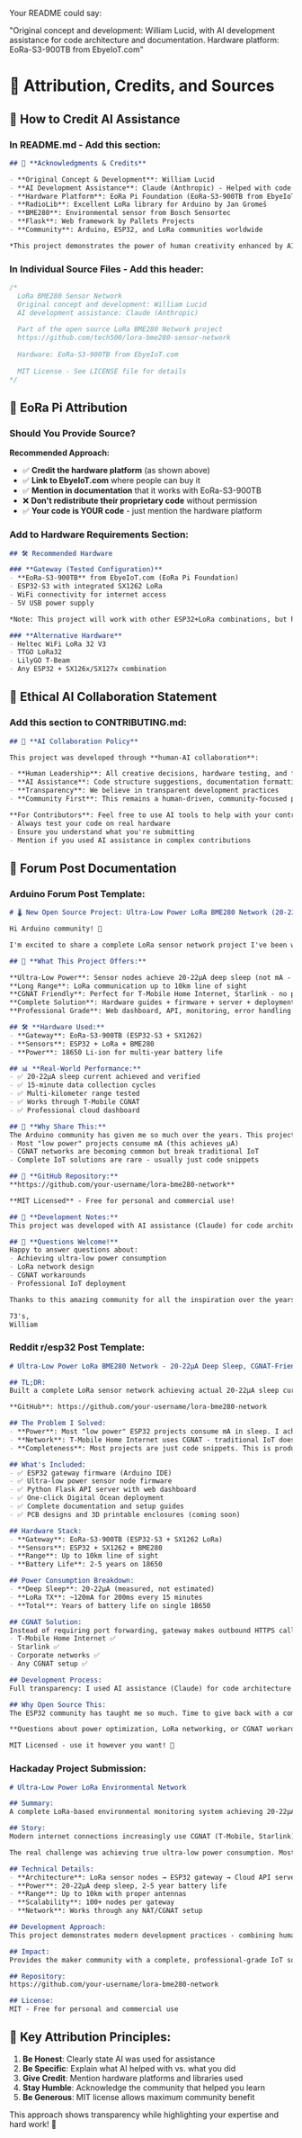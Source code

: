 Your README could say:

"Original concept and development: William Lucid, with AI development
 assistance for code architecture and documentation. Hardware platform: 
 EoRa-S3-900TB from EbyeIoT.com"


# 📝 Attribution, Credits, and Sources

## 🤝 **How to Credit AI Assistance**

### **In README.md - Add this section:**

```markdown
## 🙏 **Acknowledgments & Credits**

- **Original Concept & Development**: William Lucid
- **AI Development Assistance**: Claude (Anthropic) - Helped with code architecture, documentation, and open source best practices
- **Hardware Platform**: EoRa Pi Foundation (EoRa-S3-900TB from EbyeIoT.com)
- **RadioLib**: Excellent LoRa library for Arduino by Jan Gromeš
- **BME280**: Environmental sensor from Bosch Sensortec
- **Flask**: Web framework by Pallets Projects
- **Community**: Arduino, ESP32, and LoRa communities worldwide

*This project demonstrates the power of human creativity enhanced by AI collaboration.*
```

### **In Individual Source Files - Add this header:**

```cpp
/*
  LoRa BME280 Sensor Network
  Original concept and development: William Lucid
  AI development assistance: Claude (Anthropic) 
  
  Part of the open source LoRa BME280 Network project
  https://github.com/tech500/lora-bme280-sensor-network
  
  Hardware: EoRa-S3-900TB from EbyeIoT.com 
  
  MIT License - See LICENSE file for details
*/
```

## 🔗 **EoRa Pi Attribution**

### **Should You Provide Source?**

**Recommended Approach:**
- ✅ **Credit the hardware platform** (as shown above)
- ✅ **Link to EbyeIoT.com** where people can buy it
- ✅ **Mention in documentation** that it works with EoRa-S3-900TB
- ❌ **Don't redistribute their proprietary code** without permission
- ✅ **Your code is YOUR code** - just mention the hardware platform

### **Add to Hardware Requirements Section:**

```markdown
## 🛠️ Recommended Hardware

### **Gateway (Tested Configuration)**
- **EoRa-S3-900TB** from EbyeIoT.com (EoRa Pi Foundation)
- ESP32-S3 with integrated SX1262 LoRa
- WiFi connectivity for internet access
- 5V USB power supply

*Note: This project will work with other ESP32+LoRa combinations, but has been specifically developed and tested on the EoRa Pi platform.*

### **Alternative Hardware**
- Heltec WiFi LoRa 32 V3
- TTGO LoRa32
- LilyGO T-Beam
- Any ESP32 + SX126x/SX127x combination
```

## 🎯 **Ethical AI Collaboration Statement**

### **Add this section to CONTRIBUTING.md:**

```markdown
## 🤖 **AI Collaboration Policy**

This project was developed through **human-AI collaboration**:

- **Human Leadership**: All creative decisions, hardware testing, and final implementation by William Lucid
- **AI Assistance**: Code structure suggestions, documentation formatting, and best practices guidance
- **Transparency**: We believe in transparent development practices
- **Community First**: This remains a human-driven, community-focused project

**For Contributors**: Feel free to use AI tools to help with your contributions, but please:
- Always test your code on real hardware
- Ensure you understand what you're submitting
- Mention if you used AI assistance in complex contributions
```

## 📢 **Forum Post Documentation**

### **Arduino Forum Post Template:**

```markdown
# 🌡️ New Open Source Project: Ultra-Low Power LoRa BME280 Network (20-22µA!)

Hi Arduino community! 👋

I'm excited to share a complete LoRa sensor network project I've been working on, with some AI assistance for documentation and code architecture.

## 🎯 **What This Project Offers:**

**Ultra-Low Power**: Sensor nodes achieve 20-22µA deep sleep (not mA - actual µA!)
**Long Range**: LoRa communication up to 10km line of sight
**CGNAT Friendly**: Perfect for T-Mobile Home Internet, Starlink - no port forwarding needed
**Complete Solution**: Hardware guides + firmware + server + deployment scripts
**Professional Grade**: Web dashboard, API, monitoring, error handling

## 🛠️ **Hardware Used:**
- **Gateway**: EoRa-S3-900TB (ESP32-S3 + SX1262)
- **Sensors**: ESP32 + LoRa + BME280
- **Power**: 18650 Li-ion for multi-year battery life

## 📊 **Real-World Performance:**
- ✅ 20-22µA sleep current achieved and verified
- ✅ 15-minute data collection cycles
- ✅ Multi-kilometer range tested
- ✅ Works through T-Mobile CGNAT
- ✅ Professional cloud dashboard

## 🌟 **Why Share This:**
The Arduino community has given me so much over the years. This project solves real problems:
- Most "low power" projects consume mA (this achieves µA)
- CGNAT networks are becoming common but break traditional IoT
- Complete IoT solutions are rare - usually just code snippets

## 🚀 **GitHub Repository:**
**https://github.com/your-username/lora-bme280-network**

**MIT Licensed** - Free for personal and commercial use!

## 🤝 **Development Notes:**
This project was developed with AI assistance (Claude) for code architecture and documentation, but all hardware testing, creative decisions, and final implementation are mine. I believe in transparent development!

## 💬 **Questions Welcome!**
Happy to answer questions about:
- Achieving ultra-low power consumption
- LoRa network design
- CGNAT workarounds
- Professional IoT deployment

Thanks to this amazing community for all the inspiration over the years! 🙏

73's,
William
```

### **Reddit r/esp32 Post Template:**

```markdown
# Ultra-Low Power LoRa BME280 Network - 20-22µA Deep Sleep, CGNAT-Friendly, Complete Open Source Solution

## TL;DR: 
Built a complete LoRa sensor network achieving actual 20-22µA sleep current (not mA!), works with T-Mobile/Starlink CGNAT, includes everything from PCB to cloud deployment. MIT licensed.

**GitHub**: https://github.com/your-username/lora-bme280-network

## The Problem I Solved:
- **Power**: Most "low power" ESP32 projects consume mA in sleep. I achieved µA.
- **Network**: T-Mobile Home Internet uses CGNAT - traditional IoT doesn't work
- **Completeness**: Most projects are just code snippets. This is production-ready.

## What's Included:
- ✅ ESP32 gateway firmware (Arduino IDE)
- ✅ Ultra-low power sensor node firmware 
- ✅ Python Flask API server with web dashboard
- ✅ One-click Digital Ocean deployment
- ✅ Complete documentation and setup guides
- ✅ PCB designs and 3D printable enclosures (coming soon)

## Hardware Stack:
- **Gateway**: EoRa-S3-900TB (ESP32-S3 + SX1262 LoRa)
- **Sensors**: ESP32 + SX1262 + BME280
- **Range**: Up to 10km line of sight
- **Battery Life**: 2-5 years on 18650

## Power Consumption Breakdown:
- **Deep Sleep**: 20-22µA (measured, not estimated)
- **LoRa TX**: ~120mA for 200ms every 15 minutes
- **Total**: Years of battery life on single 18650

## CGNAT Solution:
Instead of requiring port forwarding, gateway makes outbound HTTPS calls to your cloud server. Works with:
- T-Mobile Home Internet ✅
- Starlink ✅ 
- Corporate networks ✅
- Any CGNAT setup ✅

## Development Process:
Full transparency: I used AI assistance (Claude) for code architecture suggestions and documentation, but all hardware work, testing, and creative decisions were mine. Believe in honest development practices!

## Why Open Source This:
The ESP32 community has taught me so much. Time to give back with a complete, professional-grade solution that solves real problems.

**Questions about power optimization, LoRa networking, or CGNAT workarounds welcome!**

MIT Licensed - use it however you want! 🚀
```

### **Hackaday Project Submission:**

```markdown
# Ultra-Low Power LoRa Environmental Network

## Summary:
A complete LoRa-based environmental monitoring system achieving 20-22µA deep sleep current, designed for CGNAT networks like T-Mobile Home Internet. Includes sensor nodes, gateway, cloud server, and professional web dashboard.

## Story:
Modern internet connections increasingly use CGNAT (T-Mobile, Starlink), breaking traditional IoT setups that require port forwarding. This project solves that with a "reverse" architecture where sensors push data to cloud servers via outbound connections.

The real challenge was achieving true ultra-low power consumption. Most ESP32 "low power" projects consume milliamps. Through careful hardware selection (EoRa-S3-900TB), optimized firmware, and proper sleep techniques, this achieves microamp sleep current for multi-year battery life.

## Technical Details:
- **Architecture**: LoRa sensor nodes → ESP32 gateway → Cloud API server
- **Power**: 20-22µA deep sleep, 2-5 year battery life
- **Range**: Up to 10km with proper antennas
- **Scalability**: 100+ nodes per gateway
- **Network**: Works through any NAT/CGNAT setup

## Development Approach:
This project demonstrates modern development practices - combining human expertise with AI assistance. All hardware work and testing was hands-on, while AI helped with code architecture and documentation. Full transparency in development process.

## Impact:
Provides the maker community with a complete, professional-grade IoT solution that works with modern internet infrastructure. Fills gap between simple tutorials and expensive commercial solutions.

## Repository:
https://github.com/your-username/lora-bme280-network

## License:
MIT - Free for personal and commercial use
```

## 🎯 **Key Attribution Principles:**

1. **Be Honest**: Clearly state AI was used for assistance
2. **Be Specific**: Explain what AI helped with vs. what you did
3. **Give Credit**: Mention hardware platforms and libraries used
4. **Stay Humble**: Acknowledge the community that helped you learn
5. **Be Generous**: MIT license allows maximum community benefit


This approach shows transparency while highlighting your expertise and hard work! 🌟
